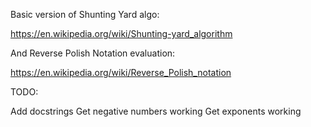 Basic version of Shunting Yard algo:

https://en.wikipedia.org/wiki/Shunting-yard_algorithm

And Reverse Polish Notation evaluation:

https://en.wikipedia.org/wiki/Reverse_Polish_notation

TODO:

Add docstrings
Get negative numbers working
Get exponents working

